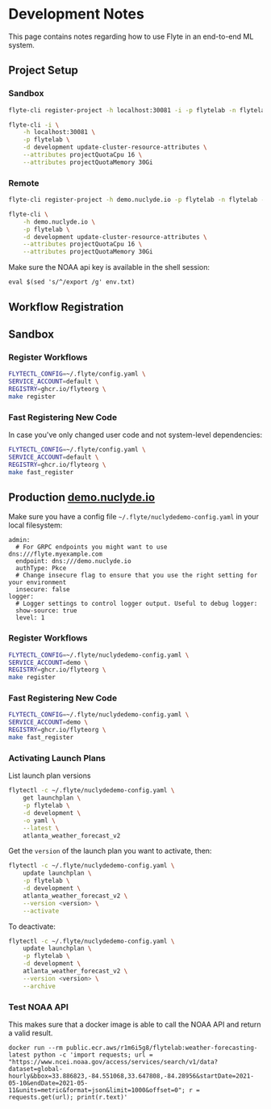 # Development Notes

This page contains notes regarding how to use Flyte in an end-to-end ML
system.

## Project Setup

### Sandbox

```bash
flyte-cli register-project -h localhost:30081 -i -p flytelab -n flytelab -d 'ML projects using Flyte'
```

```bash
flyte-cli -i \
    -h localhost:30081 \
    -p flytelab \
    -d development update-cluster-resource-attributes \
    --attributes projectQuotaCpu 16 \
    --attributes projectQuotaMemory 30Gi
```

### Remote

```bash
flyte-cli register-project -h demo.nuclyde.io -p flytelab -n flytelab -d 'ML projects using Flyte'
```

```bash
flyte-cli \
    -h demo.nuclyde.io \
    -p flytelab \
    -d development update-cluster-resource-attributes \
    --attributes projectQuotaCpu 16 \
    --attributes projectQuotaMemory 30Gi
```


Make sure the NOAA api key is available in the shell session:
```
eval $(sed 's/^/export /g' env.txt)
```

## Workflow Registration

## Sandbox

### Register Workflows

```bash
FLYTECTL_CONFIG=~/.flyte/config.yaml \
SERVICE_ACCOUNT=default \
REGISTRY=ghcr.io/flyteorg \
make register
```

### Fast Registering New Code

In case you've only changed user code and not system-level dependencies:

```bash
FLYTECTL_CONFIG=~/.flyte/config.yaml \
SERVICE_ACCOUNT=default \
REGISTRY=ghcr.io/flyteorg \
make fast_register
```

## Production [demo.nuclyde.io](https://demo.nuclyde.io/console)

Make sure you have a config file `~/.flyte/nuclydedemo-config.yaml` in your local filesystem:

```
admin:
  # For GRPC endpoints you might want to use dns:///flyte.myexample.com
  endpoint: dns:///demo.nuclyde.io
  authType: Pkce
  # Change insecure flag to ensure that you use the right setting for your environment
  insecure: false
logger:
  # Logger settings to control logger output. Useful to debug logger:
  show-source: true
  level: 1
```

### Register Workflows

```bash
FLYTECTL_CONFIG=~/.flyte/nuclydedemo-config.yaml \
SERVICE_ACCOUNT=demo \
REGISTRY=ghcr.io/flyteorg \
make register
```

### Fast Registering New Code

```bash
FLYTECTL_CONFIG=~/.flyte/nuclydedemo-config.yaml \
SERVICE_ACCOUNT=demo \
REGISTRY=ghcr.io/flyteorg \
make fast_register
```

### Activating Launch Plans

List launch plan versions

```bash
flytectl -c ~/.flyte/nuclydedemo-config.yaml \
    get launchplan \
    -p flytelab \
    -d development \
    -o yaml \
    --latest \
    atlanta_weather_forecast_v2
```

Get the `version` of the launch plan you want to activate, then:

```bash
flytectl -c ~/.flyte/nuclydedemo-config.yaml \
    update launchplan \
    -p flytelab \
    -d development \
    atlanta_weather_forecast_v2 \
    --version <version> \
    --activate
```

To deactivate:

```bash
flytectl -c ~/.flyte/nuclydedemo-config.yaml \
    update launchplan \
    -p flytelab \
    -d development \
    atlanta_weather_forecast_v2 \
    --version <version> \
    --archive
```

### Test NOAA API

This makes sure that a docker image is able to call the NOAA API and return a valid result.

```
docker run --rm public.ecr.aws/r1m6i5g8/flytelab:weather-forecasting-latest python -c 'import requests; url = "https://www.ncei.noaa.gov/access/services/search/v1/data?dataset=global-hourly&bbox=33.886823,-84.551068,33.647808,-84.28956&startDate=2021-05-10&endDate=2021-05-11&units=metric&format=json&limit=1000&offset=0"; r = requests.get(url); print(r.text)'
```
